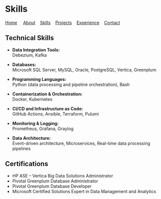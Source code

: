# Skills

[Home](index.md) &nbsp; &nbsp; [About](about.md) &nbsp; &nbsp;[Skills](skills.md) &nbsp; &nbsp;[Projects](projects.md) &nbsp; &nbsp;[Experience](expirience.md) &nbsp; &nbsp;[Contact](#contact)

## Technical Skills

- **Data Integration Tools:**  
  Debezium, Kafka  

- **Databases:**  
  Microsoft SQL Server, MySQL, Oracle, PostgreSQL, Vertica, Greenplum  

- **Programming Languages:**  
  Python (data processing and pipeline orchestration), Bash  

- **Containerization & Orchestration:**  
  Docker, Kubernetes  

- **CI/CD and Infrastructure as Code:**  
  GitHub Actions, Ansible, Terraform, Pulumi  

- **Monitoring & Logging:**  
  Prometheus, Grafana, Graylog  

- **Data Architecture:**  
  Event-driven architecture, Microservices, Real-time data processing pipelines  

## Certifications

- HP ASE – Vertica Big Data Solutions Administrator  
- Pivotal Greenplum Database Administrator  
- Pivotal Greenplum Database Developer  
- Microsoft Certified Solutions Expert in Data Management and Analytics  
